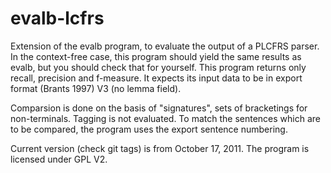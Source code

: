 evalb-lcfrs
===========

Extension of the evalb program, to evaluate the output of a PLCFRS parser.
In the context-free case, this program should yield the same results as
evalb, but you should check that for yourself. This program returns 
only recall, precision and f-measure. It expects its input data to be in 
export format (Brants 1997) V3 (no lemma field).

Comparsion is done on the basis of "signatures", sets of bracketings
for non-terminals. Tagging is not evaluated. To match the sentences which 
are to be compared, the program uses the export sentence numbering.

Current version (check git tags) is from October 17, 2011. The program
is licensed under GPL V2.  